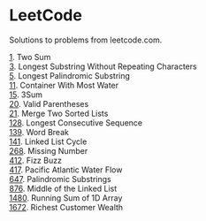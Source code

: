 # LeetCode
Solutions to problems from leetcode.com.

[1](1). Two Sum  
[3](3). Longest Substring Without Repeating Characters  
[5](5). Longest Palindromic Substring  
[11](11). Container With Most Water  
[15](15). 3Sum  
[20](20). Valid Parentheses  
[21](21). Merge Two Sorted Lists  
[128](128). Longest Consecutive Sequence  
[139](139). Word Break  
[141](141). Linked List Cycle  
[268](268). Missing Number  
[412](412). Fizz Buzz  
[417](417). Pacific Atlantic Water Flow  
[647](647). Palindromic Substrings  
[876](876). Middle of the Linked List  
[1480](1480). Running Sum of 1D Array  
[1672](1672). Richest Customer Wealth  